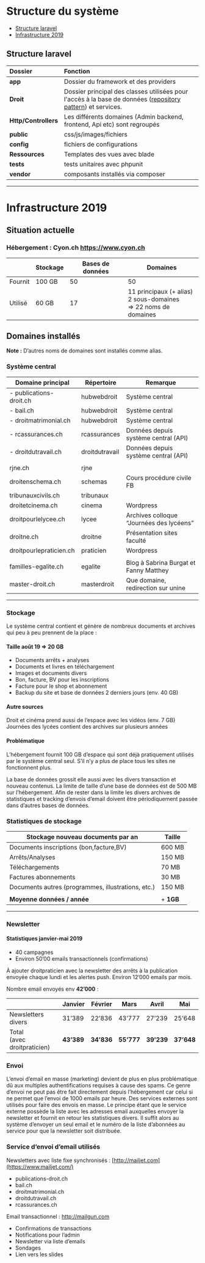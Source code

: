 Structure du système
====================

- [Structure laravel](#structure-laravel)
- [Infrastructure 2019](#Infrastructure)

<a name="structure-laravel"></a>
## Structure laravel

| Dossier   | Fonction |
|   :-   |  :-  |
| **app** | Dossier du framework et des providers |
| **Droit**   | Dossier principal des classes utilisées pour l'accès à la base de données ([repository pattern](http://shawnmc.cool/the-repository-pattern)) et services. |
| **Http/Controllers** | Les différents domaines (Admin backend, frontend, Api etc) sont regroupés |
| **public**  | css/js/images/fichiers |
| **config**  | fichiers de configurations |
| **Ressources**  | Templates des vues avec blade |
| **tests**  | tests unitaires avec phpunit |
| **vendor**  | composants installés via composer |

----------

<a name="Infrastructure"></a>

# Infrastructure 2019
## Situation actuelle
### Hébergement : Cyon.ch https://www.cyon.ch

|         | Stockage | Bases de données | Domaines                                                     |
| ------- | -------- | ---------------- | ------------------------------------------------------------ |
| Fournit | 100 GB   | 50               | 50                                                           |
| Utilisé | 60 GB    | 17               | 11 principaux (+ alias) <br>2 sous-domaines<br>=> 22 noms de domaines |

## Domaines installés

**Note :** 
D’autres noms de domaines sont installés comme alias.

### Système central

| **Domaine principal**   | **Répertoire** | **Remarque**                             |
| ----------------------- | -------------- | ---------------------------------------- |
| - publications-droit.ch | hubwebdroit    | Système central                          |
| - bail.ch               | hubwebdroit    | Système central                          |
| - droitmatrimonial.ch   | hubwebdroit    | Système central                          |
| - rcassurances.ch       | rcassurances   | Données depuis système central (API)     |
| - droitdutravail.ch     | droitdutravail | Données depuis système central (API)     |
|                         |                |                                          |
| rjne.ch                 | rjne           |                                          |
| droitenschema.ch        | schemas        | Cours procédure civile FB                |
| tribunauxcivils.ch      | tribunaux      |                                          |
| droitetcinema.ch        | cinema         | Wordpress                                |
| droitpourlelycee.ch     | lycee          | Archives colloque “Journées des lycéens” |
| droitne.ch              | droitne        | Présentation sites faculté               |
| droitpourlepraticien.ch | praticien      | Wordpress                                |
|                         |                |                                          |
| familles-egalite.ch     | egalite        | Blog à Sabrina Burgat et Fanny Matthey   |
| master-droit.ch         | masterdroit    | Que domaine,  redirection sur unine      |

----------

### Stockage

Le système central contient et génère de nombreux documents et archives qui peu à peu prennent de la place :

#### Taille août 19 => 20 GB

- Documents arrêts + analyses
- Documents et livres en téléchargement
- Images et documents divers
- Bon, facture, BV pour les inscriptions
- Facture pour le shop et abonnement
- Backup du site et base de données 2 derniers jours (env. 40 GB)

#### Autre sources
Droit et cinéma prend aussi de l’espace avec les vidéos (env. 7 GB)
Journées des lycées contient des archives sur plusieurs années

#### Problématique
L’hébergement fournit 100 GB d’espace qui sont déjà pratiquement utilisés par le système central seul. S’il n’y a plus de place tous les sites ne fonctionnent plus.

La base de données grossit elle aussi avec les divers transaction et nouveau contenus. La limite de taille d’une base de données est de 500 MB sur l’hébergement. Afin de rester dans la limite les divers archives de statistiques et tracking d’envois d’email doivent être périodiquement passée dans d’autres bases de données.

### Statistiques de stockage

| **Stockage nouveau documents par an**              | **Taille** |
| -------------------------------------------------- | ---------- |
| Documents inscriptions (bon,facture,BV)            | 600 MB     |
| Arrêts/Analyses                                    | 150 MB     |
| Téléchargements                                    | 70 MB      |
| Factures abonnements                               | 30 MB      |
| Documents autres (programmes, illustrations, etc.) | 150 MB     |
|                                                    |            |
| **Moyenne données  / année**                       | + **1GB**  |

----------

### Newsletter

#### Statistiques janvier-mai 2019

- 40 campagnes
- Environ 50’00 emails transactionnels (confirmations)

À ajouter droitpraticien avec la newsletter des arrêts à la publication envoyée chaque lundi et les alertes push. Environ 12’000 emails par mois.

Nombre email envoyés env **42’000** :

|                                | Janvier    | Février    | Mars       | Avril      | Mai        |
| ------------------------------ | ---------- | ---------- | ---------- | ---------- | ---------- |
| Newsletters divers             | 31’389     | 22’836     | 43’777     | 27’239     | 25’648     |
| Total<br>(avec droitpraticien) | **43’389** | **34’836** | **55’777** | **39’239** | **37’648** |


### Envoi
L’envoi d’email en masse (marketing) devient de plus en plus problématique dû aux multiples authentifications requises à cause des spams.
Ce genre d’envoi ne peut pas être fait directement depuis l’hébergement car celui si ne permet que l’envoi de 1000 emails par heure. 
Des services externes sont utilisés pour faire des envois en masse. Le principe étant que le service externe possède la liste avec les adresses email auxquelles envoyer la newsletter et fournit en retour les statistiques divers. Il suffit alors au système d’envoyer un seul email  et le numéro de la liste d’abonnées au service pour que la newsletter soit distribuée.

### Service d’envoi d’email utilisés

Newsletters avec liste fixe synchronisés :  [http://mailjet.com](https://www.mailjet.com/) 

- publications-droit.ch
- bail.ch
- droitmatrimonial.ch
- droitdutravail.ch
- rcassurances.ch

Email transactionnel : http://mailgun.com

- Confirmations de transactions
- Notifications pour l’admin
- Newsletter via liste d’emails
- Sondages
- Lien vers les slides
